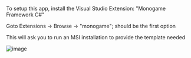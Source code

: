 To setup this app, install the Visual Studio Extension: "Monogame Framework C#"

Goto Extensions -> Browse -> "monogame"; should be the first option

This will ask you to run an MSI installation to provide the template needed

![image](https://github.com/user-attachments/assets/9001b4c6-2212-449a-aeb5-06e04528d3af)
